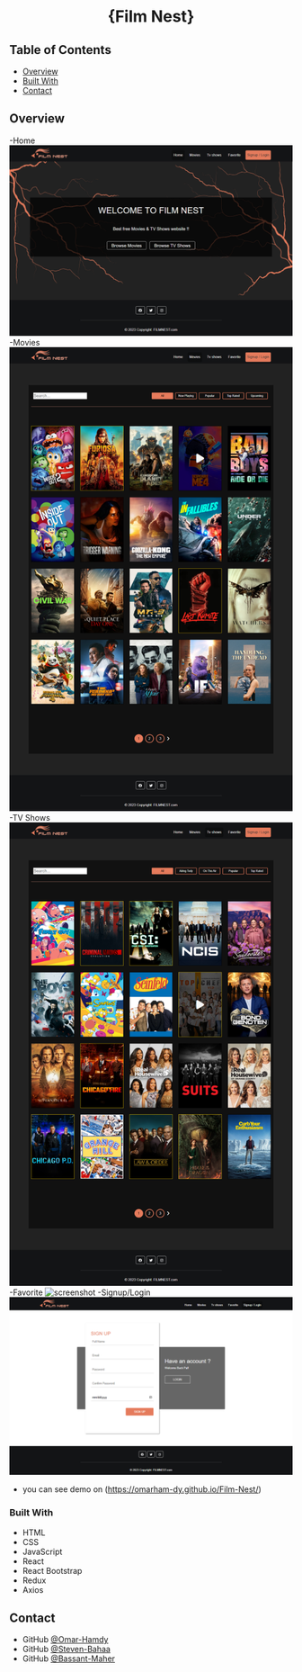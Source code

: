 

<h1 align="center">{Film Nest}</h1>


<!-- TABLE OF CONTENTS -->

## Table of Contents

- [Overview](#overview)
- [Built With](#built-with)
- [Contact](#contact)

<!-- OVERVIEW -->

## Overview

-Home
![screenshot](https://raw.githubusercontent.com/OmarHam-dy/Film-Nest/main/screenshots/home.png)
-Movies
![screenshot](https://raw.githubusercontent.com/OmarHam-dy/Film-Nest/main/screenshots/movie.png)
-TV Shows
![screenshot](https://raw.githubusercontent.com/OmarHam-dy/Film-Nest/main/screenshots/TV.png)
-Favorite
![screenshot](https://raw.githubusercontent.com/OmarHam-dy/Film-Nest/main/screenshots/favorate.png)
-Signup/Login
![screenshot](https://raw.githubusercontent.com/OmarHam-dy/Film-Nest/main/screenshots/login.png)


- you can see demo on (https://omarham-dy.github.io/Film-Nest/)

### Built With

<!-- This section should list any major frameworks that you built your project using. Here are a few examples.-->

- HTML
- CSS
- JavaScript
- React
- React Bootstrap
- Redux
- Axios

## Contact

- GitHub [@Omar-Hamdy](https://github.com/OmarHam-dy)
- GitHub [@Steven-Bahaa](https://github.com/StevenBahaaZarif)
- GitHub [@Bassant-Maher](https://github.com/BassantMaher)
